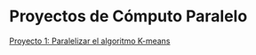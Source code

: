# Proyectos de Cómputo Paralelo
[Proyecto 1: Paralelizar el algoritmo K-means](https://github.com/ManoHF/parallelComputingProjects/tree/ff296c4a43ab15f800393c8560a0003f011a8fb6/parallelKMeans)
